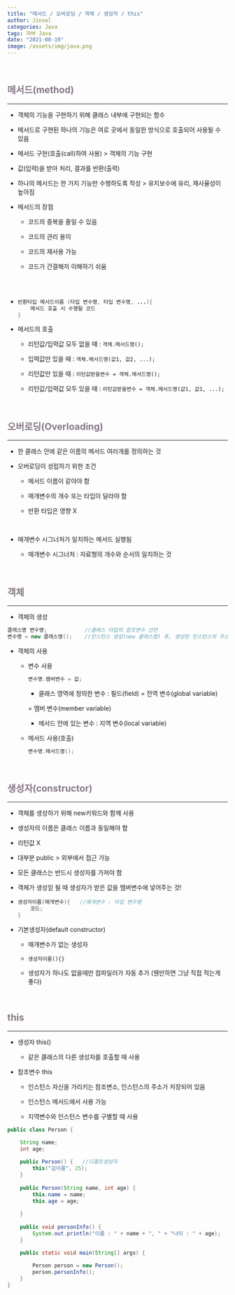 ```yaml
---
title: "메서드 / 오버로딩 / 객체 / 생성자 / this"
author: Jinsol
categories: Java
tags: 자바 Java
date: "2021-08-19"
image: /assets/img/java.png
---
```


<br>

## <span style="color:#877887">메서드(method)</span>

<hr>

- 객체의 기능을 구현하기 위해 클래스 내부에 구현되는 함수

- 메서드로 구현된 하나의 기능은 여로 곳에서 동일한 방식으로 호출되어 사용될 수 있음

- 메서드 구현(호출(call)하여 사용) > 객체의 기능 구현

- 값(입력)을 받아 처리, 결과를 반환(출력)

- 하나의 메서드는 한 가지 기능만 수행하도록 작성 > 유지보수에 유리, 재사율성이 높아짐

- 메서드의 장점

  - 코드의 중복을 줄일 수 있음

  - 코드의 관리 용이
  
  - 코드의 재사용 가능
  
  - 코드가 간결해저 이해하기 쉬움
  
    <br><br>

-   ```java
    반환타입 메서드이름 (타입 변수명, 타입 변수명, ...){
        메서드 호출 시 수행될 코드
    }
    ```

- 메서드의 호출
  
  - 리턴값/입력값 모두 없을 때 : `객체.메서드명();`
  
  - 입력값만 있을 때 : `객체.메서드명(값1, 값2, ...);`
  
  - 리턴값만 있을 때 : `리턴값받을변수 = 객체.메서드명();`
  
  - 리턴값/입력값 모두 있을 때 : `리턴값받을변수 = 객체.메서드명(값1, 값1, ...);`

<br>

## <span style="color:#877887">오버로딩(Overloading)</span>

<hr>

- 한 클래스 안에 같은 이름의 메서드 여러개를 정의하는 것

- 오버로딩이 성립하기 위한 조건

  - 메서드 이름이 같아야 함
  
  - 매개변수의 개수 또는 타입이 달라야 함
  
  - 반환 타입은 영향 X

<br>

- 매개변수 시그너처가 일치하는 메서드 실행됨
  
  - 매개변수 시그너처 : 자료형의 개수와 순서의 일치하는 것

<br>

## <span style="color:#877887">객체</span>

<hr>

- 객체의 생성

```java
클래스명 변수명;            //클래스 타입의 참조변수 선언
변수명 = new 클래스명();    //인스턴스 생성(new 클래스명) 후, 생성된 인스턴스의 주소를 변수에 저장
```

- 객체의 사용

  - 변수 사용

    ```java
    변수명.멤버변수 = 값;
    ```

    - 클래스 영역에 정의한 변수 : 필드(field) = 전역 변수(global variable) 
    
    = 멤버 변수(member variable)
    
    - 메서드 안에 있는 변수 : 지역 변수(local variable)

  - 메서드 사용(호출)

    ```java
    변수명.메서드명();
    ```

<br>

## <span style="color:#877887">생성자(constructor)</span>

<hr>

- 객체를 생성하기 위해 new키워드와 함께 사용

- 생성자의 이름은 클래스 이름과 동일해야 함

- 리턴값 X

- 대부분 public > 외부에서 접근 가능

- 모든 클래스는 반드시 생성자를 가져야 함

- 객체가 생성읻 될 때 생성자가 받은 값을 멤버변수에 넣어주는 것!

- ```java
  생성자이름(매개변수){   //매개변수 : 타입 변수명
      코드;
  }
  ```

- 기본생성자(default constructor)
  
  - 매개변수가 없는 생성자
  
  - `생성자이름(){}`
  
  - 생성자가 하나도 없을때만 컴파일러가 자동 추가 (웬만하면 그냥 직접 적는게 좋다)

<br>

## <span style="color:#877887">this</span>

<hr>

- 생성자 this()
  
  - 같은 클래스의 다른 생성자를 호출할 때 사용

- 참조변수 this

  - 인스턴스 자신을 가리키는 참조변소, 인스턴스의 주소가 저장되어 있음

  - 인스턴스 메서드에서 사용 가능

  - 지역변수와 인스턴스 변수를 구별할 때 사용

```java
public class Person {

	String name;
	int age;
	
	public Person() {	//디폴트생성자
		this("김이름", 25);
	}
	
	public Person(String name, int age) {
		this.name = name;
		this.age = age;
	
	}
	
	public void personInfo() {
		System.out.println("이름 : " + name + ", " + "나이 : " + age);
	}

	public static void main(String[] args) {
		
		Person person = new Person();
		person.personInfo();
	}
}
```
